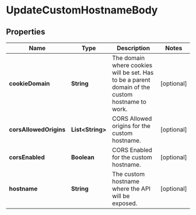 

# UpdateCustomHostnameBody


## Properties

Name | Type | Description | Notes
------------ | ------------- | ------------- | -------------
**cookieDomain** | **String** | The domain where cookies will be set. Has to be a parent domain of the custom hostname to work. |  [optional]
**corsAllowedOrigins** | **List&lt;String&gt;** | CORS Allowed origins for the custom hostname. |  [optional]
**corsEnabled** | **Boolean** | CORS Enabled for the custom hostname. |  [optional]
**hostname** | **String** | The custom hostname where the API will be exposed. |  [optional]



